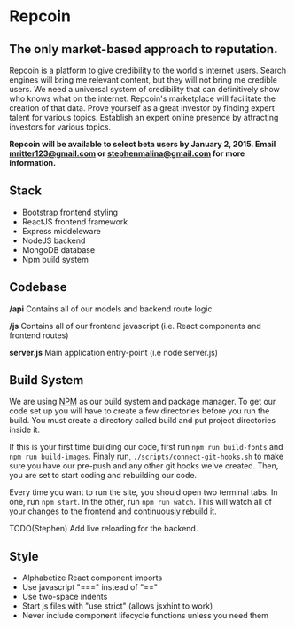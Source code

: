 # Repcoin
## The only market-based approach to reputation.

Repcoin is a platform to give credibility to the world's internet users. Search engines will bring me relevant content, but they will not bring me credible users. We need a universal system of credibility that can definitively show who knows what on the internet. Repcoin's marketplace will facilitate the creation of that data.
Prove yourself as a great investor by finding expert talent for various topics.
Establish an expert online presence by attracting investors for various topics.

**Repcoin will be available to select beta users by January 2, 2015. Email mritter123@gmail.com or stephenmalina@gmail.com for more information.**

## Stack
- Bootstrap frontend styling
- ReactJS frontend framework
- Express middeleware
- NodeJS backend
- MongoDB database
- Npm build system

## Codebase
**/api**
Contains all of our models and backend route logic

**/js**
Contains all of our frontend javascript (i.e. React components and frontend routes)

**server.js**
Main application entry-point (i.e node server.js)

## Build System
We are using [NPM](http://www.npmjs.org/) as our build system and package manager. To get our code
set up you will have to create a few directories before you run the build. You must create a
directory called build and put project directories inside it.

If this is your first time building our code, first run `npm run build-fonts` and `npm run
build-images`. Finaly run, ```./scripts/connect-git-hooks.sh``` to make sure you have our pre-push
and any other git hooks we've created. Then, you are set to start coding and rebuilding our code.

Every time you want to run the site, you should open two terminal tabs. In one, run
`npm start`. In the other, run `npm run watch`. This will watch all of your changes to the frontend
and continuously rebuild it.

TODO(Stephen) Add live reloading for the backend.

## Style
- Alphabetize React component imports
- Use javascript "===" instead of "=="
- Use two-space indents
- Start js files with "use strict" (allows jsxhint to work)
- Never include component lifecycle functions unless you need them
